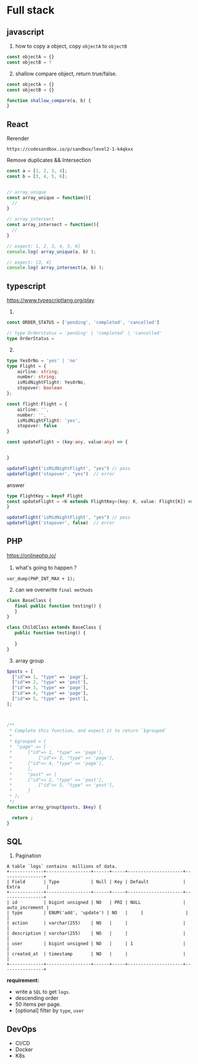 # Full stack

## javascript

1. how to copy a object, copy `objectA` to `objectB`
```javascript
const objectA = {}
const objectB = ?
```

2. shallow compare object, return true/false.
```javascript
const objectA = {}
const objectB = {}

function shallow_compare(a, b) {
}
```

## React

Rerender
```
https://codesandbox.io/p/sandbox/level2-1-k4qkxx
```

Remove duplicates && Intersection

```javascript
const a = [1, 2, 3, 4];
const b = [3, 4, 5, 6];


// array_unique
const array_unique = function(){
  //
}

// array_intersect
const array_intersect = function(){
  // 
}

// expect: 1, 2, 3, 4, 5, 6] 
console.log( array_unique(a, b) );

// expect: [3, 4] 
console.log( array_intersect(a, b) );
```

## typescript

https://www.typescriptlang.org/play

1. 
```typescript
const ORDER_STATUS = ['pending', 'completed', 'cancelled']

// type Orderstatus = 'pending' | 'completed' | 'cancelled'
type OrderStatus = 

```

2. 
```typescript
type YesOrNo = 'yes' | 'no'
type Flight = {
	airline: string;
	number: string;
	isMidNightFlight: YesOrNo,
	stopover: boolean
};

const flight:Flight = {
	airline: '',
	number: '',
	isMidNightFlight: 'yes',
	stopover: false
}

const updateFlight = (key:any, value:any) => {


}

updateFlight('isMidNightFlight', "yes") // pass
updateFlight('stopover', "yes")  // error
```

answer

```ts
type FlightKey = keyof Flight
const updateFlight = <K extends FlightKey>(key: K, value: Flight[K]) => {
}

updateFlight('isMidNightFlight', "yes") // pass
updateFlight('stopover', false)  // error

```


## PHP

https://onlinephp.io/

1. what's going to happen？
```
var_dump(PHP_INT_MAX + 1);
```

2. can we overwrite `final methods`
```php
class BaseClass {
   final public function testing() { 
   }
}

class ChildClass extends BaseClass {
   public function testing() {
        
   }
}
```

3. array group
```php
$posts = [
  ["id"=> 1, "type" => 'page'],
  ["id"=> 2, "type" => 'post'],
  ["id"=> 3, "type" => 'page'],
  ["id"=> 4, "type" => 'page'],
  ["id"=> 5, "type" => 'post'],
];



/**
 * Complete this function, and expect it to return `$grouped`
 * 
 * $grouped = [
 * 	"page" => [
 * 		["id"=> 1, "type" => 'page'], 
 *       	["id"=> 3, "type" => 'page'],
 * 		["id"=> 4, "type" => 'page'], 
 *    	],
 *    	"post" => [
 * 		["id"=> 2, "type" => 'post'],
 *    		["id"=> 5, "type" => 'post'],
 *    	]
 * ];
 */
function array_group($posts, $key) {

  return ;
}

```

## SQL

1. Pagination

```
A table `logs` contains  millions of data.
+-------------+-----------------+------+-----+---------------------+----------------+
| Field       | Type            | Null | Key | Default             | Extra          |
+-------------+-----------------+------+-----+---------------------+----------------+
| id          | bigint unsigned | NO   | PRI | NULL                | auto_increment |
| type        | ENUM('add', 'update') | NO   |     | 	    	    |                |
| action      | varchar(255)    | NO   |     |                     |                |
| description | varchar(255)    | NO   |     |                     |                |
| user        | bigint unsigned | NO   |     | 1                   |                |
| created_at  | timestamp       | NO   |     |                     |                |
+-------------+-----------------+------+-----+---------------------+----------------+
```

**requirement:**
- write a `SQL` to get `logs`.
- descending order
- 50 items per page.
- [optional] filter by `type`, `user`

## DevOps
- CI/CD
- Docker
- K8s
